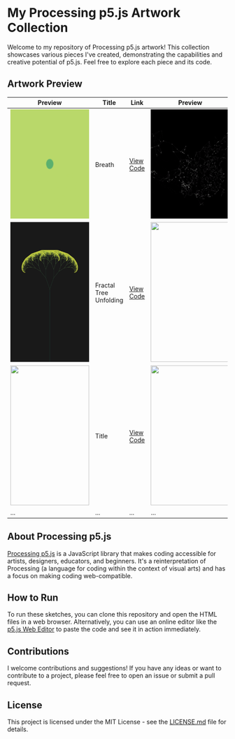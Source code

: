 # My Processing p5.js Artwork Collection

Welcome to my repository of Processing p5.js artwork! This collection showcases various pieces I've created, demonstrating the capabilities and creative potential of p5.js. Feel free to explore each piece and its code.

## Artwork Preview

| Preview | Title | Link | Preview | Title | Link |
|---------|-------|------|---------|-------|------|
| <img src="breath/demo.gif" width="250" height="250"> | Breath | [View Code](breath) | <img src="china_city_connection/demo.gif" width="250" height="250"> | China City Connection | [View Code](china_city_connection) |
| <img src="fractal_tree_unfolding/demo.png" width="180" height="320"> | Fractal Tree Unfolding | [View Code](fractal_tree_unfolding) | <img src="" width="180" height="320"> | Title | [View Code](folder) |
| <img src="" width="180" height="320"> | Title | [View Code](folder) |<img src="" width="180" height="320"> | Title | [View Code](folder) |
| ... | ... | ... | ... | ... | ... |

## About Processing p5.js

[Processing p5.js](https://p5js.org/) is a JavaScript library that makes coding accessible for artists, designers, educators, and beginners. It's a reinterpretation of Processing (a language for coding within the context of visual arts) and has a focus on making coding web-compatible.

## How to Run

To run these sketches, you can clone this repository and open the HTML files in a web browser. Alternatively, you can use an online editor like the [p5.js Web Editor](https://editor.p5js.org/) to paste the code and see it in action immediately.

## Contributions

I welcome contributions and suggestions! If you have any ideas or want to contribute to a project, please feel free to open an issue or submit a pull request.

## License

This project is licensed under the MIT License - see the [LICENSE.md](LICENSE) file for details.
